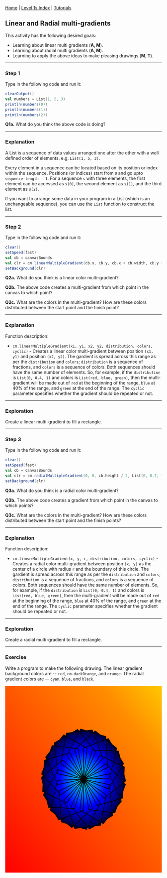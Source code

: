 <div class="nav">
  <a href="../../index.html">Home</a> | <a href="index.html">Level 1s Index</a> | <a href="../../tutorials-index.html">Tutorials</a>
</div>

## Linear and Radial multi-gradients

This activity has the following desired goals:
* Learning about linear multi gradients (**A, M**).
* Learning about radial multi gradients (**A, M**).
* Learning to apply the above ideas to make pleasing drawings (**M, T**).

---

### Step 1

Type in the following code and run it:

```scala
clearOutput()
val numbers = List(1, 5, 3)
println(numbers(0))
println(numbers(1))
println(numbers(2))
```

**Q1a.** What do you think the above code is doing?

---

### Explanation

A List is a sequence of data values arranged one after the other with a well defined order of elements. e.g. `List(1, 5, 3)`.

Every element in a sequence can be located based on its position or index within the sequence. Positions (or indices) start from `0` and go upto `sequence-length - 1`. For a sequence `s` with three elements, the first element can be accessed as `s(0)`, the second element as `s(1)`, and the third element as `s(2)`.

If you want to arrange some data in your program in a List (which is an unchangeable sequence), you can use the `List` function to construct the list.

---

### Step 2

Type in the following code and run it:

```scala
clear()
setSpeed(fast)
val cb = canvasBounds
val clr = cm.linearMultipleGradient(cb.x, cb.y, cb.x + cb.width, cb.y + cb.height, List(0, 0.7, 1), List(red, yellow, orange))
setBackground(clr)
```

**Q2a.** What do you think is a linear color multi-gradient?

**Q2b.** The above code creates a multi-gradient from which point in the canvas to which point?

**Q2c.** What are the colors in the multi-gradient? How are these colors distributed between the start point and the finish point?

---

### Explanation

Function description:

* `cm.linearMultipleGradient(x1, y1, x2, y2, distribution, colors, cyclic)` - Creates a linear color multi-gradient between position `(x1, y1)` and position `(x2, y2)`. The gardient is spread across this range as per the `distribution` and `colors`; `distribution` is a sequence of fractions, and `colors` is a sequence of colors. Both sequences should have the same number of elements. So, for example, if the `distribution` is `List(0, 0.4, 1)` and colors is `List(red, blue, green)`, then the multi-gradient will be made out of `red` at the beginning of the range, `blue` at 40% of the range, and `green` at the end of the range. The `cyclic` parameter specifies whether the gradient should be repeated or not.

---

### Exploration

Create a linear multi-gradient to fill a rectangle.

---

### Step 3

Type in the following code and run it:

```scala
clear()
setSpeed(fast)
val cb = canvasBounds
val clr = cm.radialMultipleGradient(0, 0, cb.height / 2, List(0, 0.7, 1), List(red, yellow, orange))
setBackground(clr)
```

**Q3a.** What do you think is a radial color multi-gradient?

**Q3b.** The above code creates a gradient from which point in the canvas to which points?

**Q3c.** What are the colors in the multi-gradient? How are these colors distributed between the start point and the finish points?

---

### Explanation

Function description:

* `cm.linearMultipleGradient(x, y, r, distribution, colors, cyclic)` - Creates a radial color multi-gradient between position `(x, y)` as the center of a circle with radius `r` and the boundary of this circle. The gardient is spread across this range as per the `distribution` and `colors`; `distribution` is a sequence of fractions, and `colors` is a sequence of colors. Both sequences should have the same number of elements. So, for example, if the `distribution` is `List(0, 0.4, 1)` and colors is `List(red, blue, green)`, then the multi-gradient will be made out of `red` at the beginning of the range, `blue` at 40% of the range, and `green` at the end of the range. The `cyclic` parameter specifies whether the gradient should be repeated or not.

---

### Exploration

Create a radial multi-gradient to fill a rectangle.

---

### Exercise

Write a program to make the following drawing. The linear gradient background colors are -- `red`, `cm.darkOrange`, and `orange`. The radial gradient colors are -- `cyan`, `blue`, and `black`.

<img src="linear-radial-multigradient-exercise.png" height="600">



